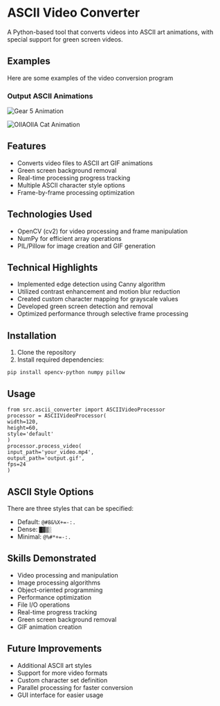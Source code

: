 # ASCII Video Converter

A Python-based tool that converts videos into ASCII art animations, with special support for green screen videos.

## Examples
Here are some examples of the video conversion program
### Output ASCII Animations
![Gear 5 Animation](https://raw.githubusercontent.com/linsaneinthemembrane/ascii-video-maker/main/gear_5.gif)


![OIIAOIIA Cat Animation]([https://github.com/linsaneinthemembrane/ascii-video-maker/blob/main/OIIAOIIA_CAT.gif](https://github.com/linsaneinthemembrane/ascii-video-maker/blob/main/mp4s_and_gifs/OIIAOIIA_CAT.gif))





## Features

- Converts video files to ASCII art GIF animations
- Green screen background removal
- Real-time processing progress tracking
- Multiple ASCII character style options
- Frame-by-frame processing optimization

## Technologies Used

- OpenCV (cv2) for video processing and frame manipulation
- NumPy for efficient array operations
- PIL/Pillow for image creation and GIF generation

## Technical Highlights

- Implemented edge detection using Canny algorithm
- Utilized contrast enhancement and motion blur reduction
- Created custom character mapping for grayscale values
- Developed green screen detection and removal
- Optimized performance through selective frame processing

## Installation

1. Clone the repository
2. Install required dependencies:
```
pip install opencv-python numpy pillow
```

## Usage
```
from src.ascii_converter import ASCIIVideoProcessor
processor = ASCIIVideoProcessor(
width=120,
height=60,
style='default'
)
processor.process_video(
input_path='your_video.mp4',
output_path='output.gif',
fps=24
)
```


## ASCII Style Options
There are three styles that can be specified:
- Default: `@#8&%X+=-:.`
- Dense: `█▓▒░`
- Minimal: `@%#*+=-:.`

## Skills Demonstrated

- Video processing and manipulation
- Image processing algorithms
- Object-oriented programming
- Performance optimization
- File I/O operations
- Real-time progress tracking
- Green screen background removal
- GIF animation creation


## Future Improvements

- Additional ASCII art styles
- Support for more video formats
- Custom character set definition
- Parallel processing for faster conversion
- GUI interface for easier usage

